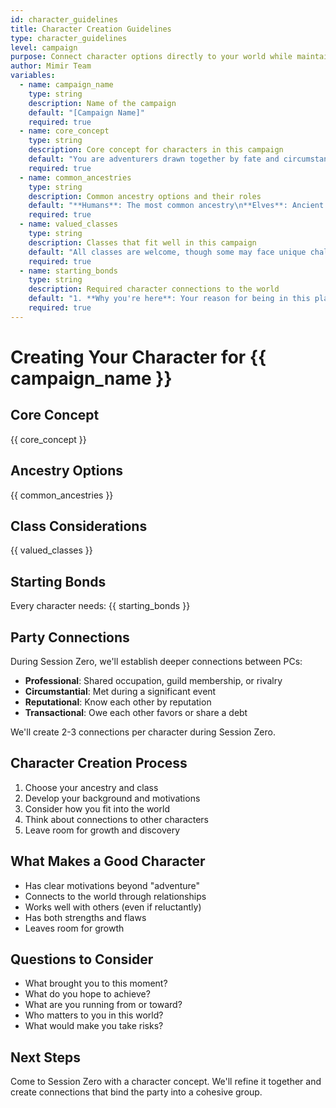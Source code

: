 ```yaml
---
id: character_guidelines
title: Character Creation Guidelines
type: character_guidelines
level: campaign
purpose: Connect character options directly to your world while maintaining player agency
author: Mimir Team
variables:
  - name: campaign_name
    type: string
    description: Name of the campaign
    default: "[Campaign Name]"
    required: true
  - name: core_concept
    type: string
    description: Core concept for characters in this campaign
    default: "You are adventurers drawn together by fate and circumstance"
    required: true
  - name: common_ancestries
    type: string
    description: Common ancestry options and their roles
    default: "**Humans**: The most common ancestry\n**Elves**: Ancient and wise\n**Dwarves**: Sturdy and traditional\n**Halflings**: Clever and resourceful"
    required: true
  - name: valued_classes
    type: string
    description: Classes that fit well in this campaign
    default: "All classes are welcome, though some may face unique challenges"
    required: true
  - name: starting_bonds
    type: string
    description: Required character connections to the world
    default: "1. **Why you're here**: Your reason for being in this place\n2. **What you offer**: Your unique skills or perspective\n3. **What you want**: Your personal goals"
    required: true
---
```


# Creating Your Character for {{ campaign_name }}

## Core Concept
{{ core_concept }}

## Ancestry Options
{{ common_ancestries }}

## Class Considerations
{{ valued_classes }}

## Starting Bonds
Every character needs:
{{ starting_bonds }}

## Party Connections
During Session Zero, we'll establish deeper connections between PCs:

- **Professional**: Shared occupation, guild membership, or rivalry
- **Circumstantial**: Met during a significant event
- **Reputational**: Know each other by reputation
- **Transactional**: Owe each other favors or share a debt

We'll create 2-3 connections per character during Session Zero.

## Character Creation Process
1. Choose your ancestry and class
2. Develop your background and motivations
3. Consider how you fit into the world
4. Think about connections to other characters
5. Leave room for growth and discovery

## What Makes a Good Character
- Has clear motivations beyond "adventure"
- Connects to the world through relationships
- Works well with others (even if reluctantly)
- Has both strengths and flaws
- Leaves room for growth

## Questions to Consider
- What brought you to this moment?
- What do you hope to achieve?
- What are you running from or toward?
- Who matters to you in this world?
- What would make you take risks?

## Next Steps
Come to Session Zero with a character concept. We'll refine it together and create connections that bind the party into a cohesive group.